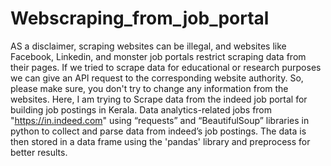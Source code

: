 # Webscraping_from_job_portal
AS a disclaimer, scraping websites can be illegal, and websites like Facebook, Linkedin, and monster job portals restrict scraping data from their pages. If we tried to scrape data for educational or research purposes we can give an API request to the corresponding website authority. So, please make sure, you don't try to change any information from the websites.
Here, I am trying to Scrape data from the indeed job portal for building job postings in Kerala. Data analytics-related jobs from "https://in.indeed.com" using “requests” and “BeautifulSoup” libraries in python to collect and parse data from indeed’s job postings. The data is then stored in a data frame using the 'pandas' library and preprocess for better results.

